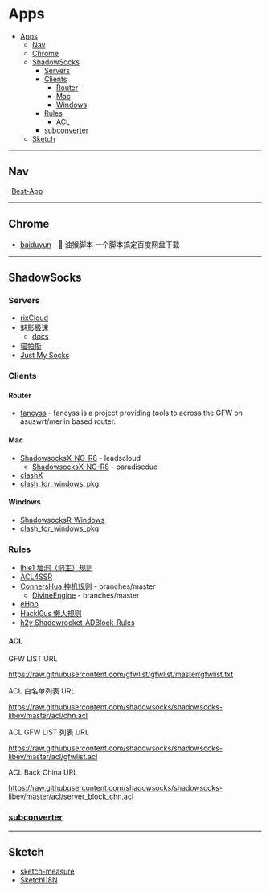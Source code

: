 # Apps

- [Apps](#apps)
  - [Nav](#nav)
  - [Chrome](#chrome)
  - [ShadowSocks](#shadowsocks)
    - [Servers](#servers)
    - [Clients](#clients)
      - [Router](#router)
      - [Mac](#mac)
      - [Windows](#windows)
    - [Rules](#rules)
      - [ACL](#acl)
    - [subconverter](#subconverter)
  - [Sketch](#sketch)

---

## Nav

-[Best-App](https://github.com/hzlzh/Best-App)

---

## Chrome

- [baiduyun](https://github.com/syhyz1990/baiduyun) - 🖖 油猴脚本 一个脚本搞定百度网盘下载

---

## ShadowSocks

### Servers

- [rixCloud](https://rixcloud.com/)
- [魅影极速](https://maying.co/)
  - [docs](https://docs.maying.co/)
- [喵帕斯](https://www.xn--i2ru8q2qg.com/)
- [Just My Socks](https://justmysocks.net/)

### Clients

#### Router

- [fancyss](https://github.com/hq450/fancyss) - fancyss is a project providing tools to across the GFW on asuswrt/merlin based router.

#### Mac

- [ShadowsocksX-NG-R8](https://github.com/leadscloud/ShadowsocksX-NG-R) - leadscloud
  - [ShadowsocksX-NG-R8](https://github.com/paradiseduo/ShadowsocksX-NG-R8) - paradiseduo
- [clashX](https://github.com/yichengchen/clashX)
- [clash_for_windows_pkg](https://github.com/Fndroid/clash_for_windows_pkg)

#### Windows

- [ShadowsocksR-Windows](https://github.com/HMBSbige/ShadowsocksR-Windows)
- [clash_for_windows_pkg](https://github.com/Fndroid/clash_for_windows_pkg)

### Rules

- [lhie1 墙洞（洞主）规则](https://github.com/lhie1/Rules)
- [ACL4SSR](https://github.com/ACL4SSR/ACL4SSR)
- [ConnersHua 神机规则](https://github.com/ConnersHua/Profiles/tree/master) - branches/master
  - [DivineEngine](https://github.com/DivineEngine/Profiles) - branches/master
- [eHpo](https://github.com/eHpo1/Rules)
- [Hackl0us 懒人规则](https://github.com/Hackl0us/SS-Rule-Snippet)
- [h2y Shadowrocket-ADBlock-Rules](https://github.com/h2y/Shadowrocket-ADBlock-Rules)

#### ACL

GFW LIST URL

https://raw.githubusercontent.com/gfwlist/gfwlist/master/gfwlist.txt

ACL 白名单列表 URL

https://raw.githubusercontent.com/shadowsocks/shadowsocks-libev/master/acl/chn.acl

ACL GFW LIST 列表 URL

https://raw.githubusercontent.com/shadowsocks/shadowsocks-libev/master/acl/gfwlist.acl

ACL Back China URL

https://raw.githubusercontent.com/shadowsocks/shadowsocks-libev/master/acl/server_block_chn.acl

### [subconverter](https://github.com/tindy2013/subconverter)

---

## Sketch

- [sketch-measure](https://github.com/utom/sketch-measure)
- [SketchI18N](https://github.com/cute/SketchI18N)
